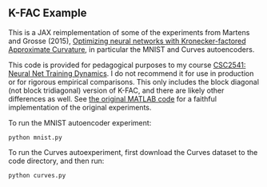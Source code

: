 ## K-FAC Example

This is a JAX reimplementation of some of the experiments from Martens and Grosse (2015), [Optimizing neural networks with Kronecker-factored Approximate Curvature](https://arxiv.org/abs/1503.05671), in particular the MNIST and Curves autoencoders.

This code is provided for pedagogical purposes to my course [CSC2541: Neural Net Training Dynamics](https://www.cs.toronto.edu/~rgrosse/courses/csc2541_2021/). I do not recommend it for use in production or for rigorous empirical comparisons. This only includes the block diagonal (not block tridiagonal) version of K-FAC, and there are likely other differences as well. See [the original MATLAB code](http://www.cs.toronto.edu/~jmartens/docs/KFAC3-MATLAB.zip) for a faithful implementation of the original experiments.

To run the MNIST autoencoder experiment:
```
python mnist.py
```

To run the Curves autoexperiment, first download the Curves dataset to the code directory, and then run:
```
python curves.py
```
